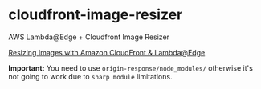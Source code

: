 # cloudfront-image-resizer
AWS Lambda@Edge + Cloudfront Image Resizer

[Resizing Images with Amazon CloudFront & Lambda@Edge](https://aws.amazon.com/de/blogs/networking-and-content-delivery/resizing-images-with-amazon-cloudfront-lambdaedge-aws-cdn-blog/) 

**Important:** You need to use `origin-response/node_modules/` otherwise it's not going to work due to `sharp module` limitations. 

